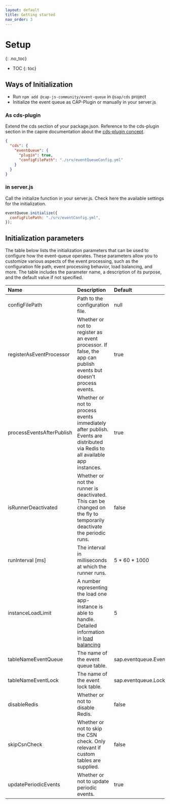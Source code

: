 ```yaml
---
layout: default
title: Getting started
nav_order: 3
---
```



# Setup

<!-- prettier-ignore-start -->
{: .no_toc}

- TOC
{: toc}
<!-- prettier-ignore-end -->

## Ways of Initialization

- Run `npm add @cap-js-community/event-queue` in `@sap/cds` project
- Initialize the event queue as CAP-Plugin or manually in your server.js

### As cds-plugin

Extend the cds section of your package.json. Reference to the cds-plugin section in the capire documentation about the
[cds-plugin concept](https://cap.cloud.sap/docs/node.js/cds-plugins).

```json
{
  "cds": {
    "eventQueue": {
      "plugin": true,
      "configFilePath": "./srv/eventQueueConfig.yml"
    }
  }
}
```

### in server.js

Call the initialize function in your server.js. Check here the available settings for the initialization.

```js
eventQueue.initialize({
  configFilePath: "./srv/eventConfig.yml",
});
```

## Initialization parameters

The table below lists the initialization parameters that can be used to configure how the event-queue operates.
These parameters allow you to customize various aspects of the event processing,
such as the configuration file path, event processing behavior, load balancing, and more.
The table includes the parameter name, a description of its purpose, and the default value if not specified.

| Name                      | Description                                                                                                                              | Default              |
|:--------------------------|:-----------------------------------------------------------------------------------------------------------------------------------------|:---------------------|
| configFilePath            | Path to the configuration file.                                                                                                          | null                 |
| registerAsEventProcessor  | Whether or not to register as an event processor. If false, the app can publish events but doesn't process events.                       | true                 |
| processEventsAfterPublish | Whether or not to process events immediately after publish. Events are distributed via Redis to all available app instances.             | true                 |
| isRunnerDeactivated       | Whether or not the runner is deactivated. This can be changed on the fly to temporarily deactivate the periodic runs.                    | false                |
| runInterval [ms]          | The interval in milliseconds at which the runner runs.                                                                                   | 5 * 60 * 1000        |
| instanceLoadLimit         | A number representing the load one app-instance is able to handle. Detailed information in [load balancing](/event-queue/load-balancing) | 5                    |
| tableNameEventQueue       | The name of the event queue table.                                                                                                       | sap.eventqueue.Event |
| tableNameEventLock        | The name of the event lock table.                                                                                                        | sap.eventqueue.Lock  |
| disableRedis              | Whether or not to disable Redis.                                                                                                         | false                |
| skipCsnCheck              | Whether or not to skip the CSN check. Only relevant if custom tables are supplied.                                                       | false                |
| updatePeriodicEvents      | Whether or not to update periodic events.                                                                                                | true                 |
